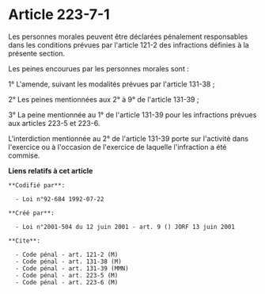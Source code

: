 # Article 223-7-1

Les personnes morales peuvent être déclarées pénalement responsables dans les conditions prévues par l'article 121-2 des
infractions définies à la présente section.

Les peines encourues par les personnes morales sont :

1° L'amende, suivant les modalités prévues par l'article 131-38 ;

2° Les peines mentionnées aux 2° à 9° de l'article 131-39 ;

3° La peine mentionnée au 1° de l'article 131-39 pour les infractions prévues aux articles 223-5 et 223-6.

L'interdiction mentionnée au 2° de l'article 131-39 porte sur l'activité dans l'exercice ou à l'occasion de l'exercice de
laquelle l'infraction a été commise.

**Liens relatifs à cet article**

	**Codifié par**:

	  - Loi n°92-684 1992-07-22

	**Créé par**:

	  - Loi n°2001-504 du 12 juin 2001 - art. 9 () JORF 13 juin 2001

	**Cite**:

	  - Code pénal - art. 121-2 (M)
	  - Code pénal - art. 131-38 (M)
	  - Code pénal - art. 131-39 (MMN)
	  - Code pénal - art. 223-5 (M)
	  - Code pénal - art. 223-6 (M)
